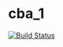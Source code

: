 # cba_1
[![Build Status](https://travis-ci.org/gayathriponnan/cba_1.svg?branch=master)](https://travis-ci.org/gayathriponnan/cba_1)
